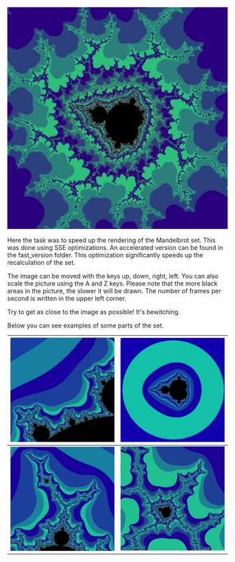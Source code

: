 <img src="https://github.com/x-ENIAC/MIPT_projects_2_sem/blob/master/Mandelbrot/pictures/5.jpg" alt="drawing5" width="700"/>

Here the task was to speed up the rendering of the Mandelbrot set. This was done using SSE optimizations. An accelerated version can be found in the fast_version folder. This optimization significantly speeds up the recalculation of the set.

The image can be moved with the keys up, down, right, left. You can also scale the picture using the A and Z keys. Please note that the more black areas in the picture, the slower it will be drawn. The number of frames per second is written in the upper left corner. 

Try to get as close to the image as possible! It's bewitching.

Below you can see examples of some parts of the set.

| <img src="https://github.com/x-ENIAC/MIPT_projects_2_sem/blob/master/Mandelbrot/pictures/1.jpg" alt="drawing1" width="700"/> | <img src="https://github.com/x-ENIAC/MIPT_projects_2_sem/blob/master/Mandelbrot/pictures/2.jpg" alt="drawing2" width="700"/> |
|:----------------:|:----------------:|
| <img src="https://github.com/x-ENIAC/MIPT_projects_2_sem/blob/master/Mandelbrot/pictures/3.jpg" alt="drawing3" width="700"/> |<img src="https://github.com/x-ENIAC/MIPT_projects_2_sem/blob/master/Mandelbrot/pictures/4.jpg" alt="drawing4" width="700"/>| 
